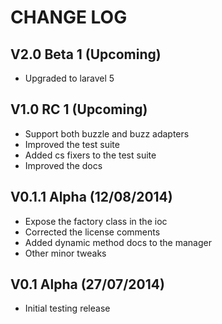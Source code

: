 CHANGE LOG
==========


## V2.0 Beta 1 (Upcoming)

* Upgraded to laravel 5


## V1.0 RC 1 (Upcoming)

* Support both buzzle and buzz adapters
* Improved the test suite
* Added cs fixers to the test suite
* Improved the docs


## V0.1.1 Alpha (12/08/2014)

* Expose the factory class in the ioc
* Corrected the license comments
* Added dynamic method docs to the manager
* Other minor tweaks


## V0.1 Alpha (27/07/2014)

* Initial testing release
